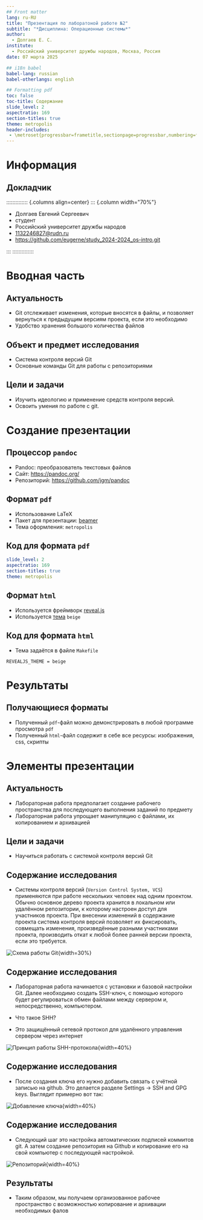 ```yaml
---
## Front matter
lang: ru-RU
title: "Презентация по лаборатоной работе №2"
subtitle: "*Дисциплина: Операционные системы*"
author:
  - Долгаев Е. С.
institute:
  - Российский университет дружбы народов, Москва, Россия
date: 07 марта 2025

## i18n babel
babel-lang: russian
babel-otherlangs: english

## Formatting pdf
toc: false
toc-title: Содержание
slide_level: 2
aspectratio: 169
section-titles: true
theme: metropolis
header-includes:
 - \metroset{progressbar=frametitle,sectionpage=progressbar,numbering=fraction}
---
```


# Информация

## Докладчик

:::::::::::::: {.columns align=center}
::: {.column width="70%"}

  * Долгаев Евгений Сергеевич
  * студент
  * Российский университет дружбы народов
  * [1132246827@rudn.ru](mailto:1132246827@rudn.ru)
  * <https://github.com/eugerne/study_2024-2024_os-intro.git>

:::
::::::::::::::

# Вводная часть

## Актуальность

- Git отслеживает изменения, которые вносятся в файлы, и позволяет вернуться к предыдущим версиям проекта, если это необходимо
- Удобство хранения большого количества файлов

## Объект и предмет исследования

- Система контроля версий Git
- Основные команды Git для работы с репозиториями

## Цели и задачи

- Изучить идеологию и применение средств контроля версий.
- Освоить умения по работе с git.


# Создание презентации

## Процессор `pandoc`

- Pandoc: преобразователь текстовых файлов
- Сайт: <https://pandoc.org/>
- Репозиторий: <https://github.com/jgm/pandoc>

## Формат `pdf`

- Использование LaTeX
- Пакет для презентации: [beamer](https://ctan.org/pkg/beamer)
- Тема оформления: `metropolis`

## Код для формата `pdf`

```yaml
slide_level: 2
aspectratio: 169
section-titles: true
theme: metropolis
```

## Формат `html`

- Используется фреймворк [reveal.js](https://revealjs.com/)
- Используется [тема](https://revealjs.com/themes/) `beige`

## Код для формата `html`

- Тема задаётся в файле `Makefile`

```make
REVEALJS_THEME = beige 
```
# Результаты

## Получающиеся форматы

- Полученный `pdf`-файл можно демонстрировать в любой программе просмотра `pdf`
- Полученный `html`-файл содержит в себе все ресурсы: изображения, css, скрипты

# Элементы презентации

## Актуальность

- Лабораторная работа предполагает создание рабочего пространства для последующего выполнения заданий по предмету
- Лабораторная работа упрощает манипуляцию с файлами, их копированием и архивацией

## Цели и задачи

- Научиться работать с системой контроля версий Git

## Содержание исследования

- Системы контроля версий (`Version Control System, VCS`) применяются при работе нескольких человек над одним проектом. Обычно основное дерево проекта хранится в локальном или удалённом репозитории, к которому настроен доступ для участников проекта. При внесении изменений в содержание проекта система контроля версий позволяет их фиксировать, совмещать изменения, произведённые разными участниками проекта, производить откат к любой более ранней версии проекта, если это требуется.

![Схема работы Git](image/4.png){width=30%}

## Содержание исследования

- Лабораторная работа начинается с установки и базовой настройки Git. Далее необходимо создать SSH-ключ, с помощью которого будет регулироваться обмен файлами между сервером и, непосредственно, компьютером.

- Что такое SHH?

- Это защищённый сетевой протокол для удалённого управления сервером через интернет

![Принцип работы SHH-протокола](image/1.png){width=40%}

## Содержание исследования

- После создания ключа его нужно добавить связать с учётной записью на github. Это делается разделе Settings -> SSH and GPG keys. Выглядит примерно вот так:

![Добавление ключа](image/2.png){width=40%}

## Содержание исследования

- Следующий шаг это настройка автоматических подписей коммитов git. А затем создание репозитория на Github и копирование его на свой компьютер с последующей настройкой.

![Репозиторий](image/3.png){width=40%}

## Результаты

- Таким образом, мы получаем организованное рабочее пространство с возможностью копирование и архивации необходимых фалов

